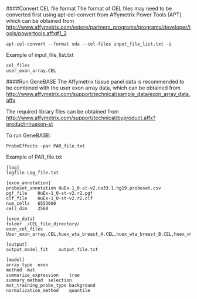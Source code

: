 ####Convert CEL file format
The format of CEL files may need to be converted first using apt-cel-convert from Affymetrix Power Tools (APT) which can be obtained from http://www.affymetrix.com/estore/partners_programs/programs/developer/tools/powertools.affx#1_2
```
apt-cel-convert --format xda --cel-files input_file_list.txt -i
```
Example of input_file_list.txt
```
cel_files
user_exon_array.CEL
```
####Run GeneBASE
The Affymetrix tissue panel data is recommended to be combined with the user exon array data, which can be obtained from http://www.affymetrix.com/support/technical/sample_data/exon_array_data.affx

The required library files can be obtained from http://www.affymetrix.com/support/technical/byproduct.affx?product=huexon-st

To run GeneBASE:
```
ProbeEffects -par PAR_file.txt
```
Example of PAR_file.txt
```
[log]
logfile	Log_file.txt

[exon_annotation]
probeset_annotation	HuEx-1_0-st-v2.na33.1.hg19.probeset.csv
pgf_file	HuEx-1_0-st-v2.r2.pgf
clf_file	HuEx-1_0-st-v2.r2.clf
num_cells	6553600
cell_dim	2560

[exon_data]
folder	/CEL_file_directory/
exon_cel_files	User_exon_array.CEL,huex_wta_breast_A.CEL,huex_wta_breast_B.CEL,huex_wta_breast_C.CEL,huex_wta_cerebellum_A.CEL,huex_wta_cerebellum_B.CEL,huex_wta_cerebellum_C.CEL,huex_wta_heart_A.CEL,huex_wta_heart_B.CEL,huex_wta_heart_C.CEL,huex_wta_kidney_A.CEL,huex_wta_kidney_B.CEL,huex_wta_kidney_C.CEL,huex_wta_liver_A.CEL,huex_wta_liver_B.CEL,huex_wta_liver_C.CEL,huex_wta_muscle_A.CEL,huex_wta_muscle_B.CEL,huex_wta_muscle_C.CEL,huex_wta_pancreas_A.CEL,huex_wta_pancreas_B.CEL,huex_wta_pancreas_C.CEL,huex_wta_prostate_A.CEL,huex_wta_prostate_B.CEL,huex_wta_prostate_C.CEL,huex_wta_spleen_A.CEL,huex_wta_spleen_B.CEL,huex_wta_spleen_C.CEL,huex_wta_testes_A.CEL,huex_wta_testes_B.CEL,huex_wta_testes_C.CEL,huex_wta_thyroid_A.CEL,huex_wta_thyroid_B.CEL,huex_wta_thyroid_C.CEL

[output]
output_model_fit	output_file.txt

[model]
array_type	exon
method	mat
summarize_expression	true
summary_method	selection
mat_training_probe_type	background
normalization_method	quantile
```
